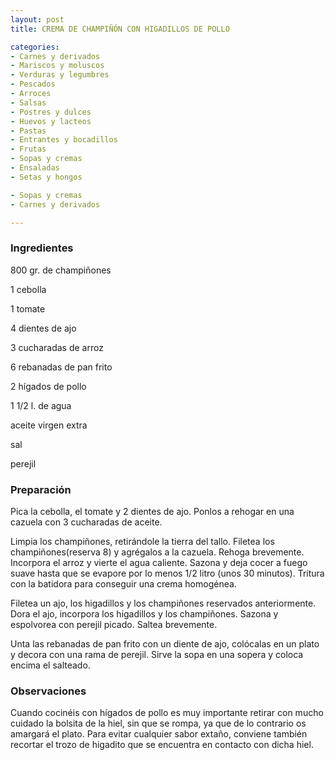 ```yaml
---
layout: post
title: CREMA DE CHAMPIÑÓN CON HIGADILLOS DE POLLO

categories:
- Carnes y derivados
- Mariscos y moluscos
- Verduras y legumbres
- Pescados
- Arroces
- Salsas
- Postres y dulces
- Huevos y lacteos
- Pastas
- Entrantes y bocadillos
- Frutas
- Sopas y cremas
- Ensaladas
- Setas y hongos

- Sopas y cremas
- Carnes y derivados

---
```

<h3>Ingredientes</h3>

800 gr. de champiñones

1 cebolla

1 tomate

4 dientes de ajo

3 cucharadas de arroz

6 rebanadas de pan frito

2 hígados de pollo

1 1/2 l. de agua

aceite virgen extra

sal

perejil

<h3>Preparación</h3>

Pica la cebolla, el tomate y 2 dientes de ajo. Ponlos a rehogar en una cazuela con 3 cucharadas de aceite.

Limpia los champiñones, retirándole la tierra del tallo. Filetea los champiñones(reserva 8) y agrégalos a la cazuela. Rehoga brevemente. Incorpora el arroz y vierte el agua caliente. Sazona y deja cocer a fuego suave hasta que se evapore por lo menos 1/2 litro (unos 30 minutos). Tritura con la batidora para conseguir una crema homogénea.

Filetea un ajo, los higadillos y los champiñones reservados anteriormente. Dora el ajo, incorpora los higadillos y los champiñones. Sazona y espolvorea con perejil picado. Saltea brevemente.

Unta las rebanadas de pan frito con un diente de ajo, colócalas en un plato y decora con una rama de perejil. Sirve la sopa en una sopera y coloca encima el salteado.

<h3>Observaciones</h3>

Cuando cocinéis con hígados de pollo es muy importante retirar con mucho cuidado la bolsita de la hiel, sin que se rompa, ya que de lo contrario os amargará el plato. Para evitar cualquier sabor extaño, conviene también recortar el trozo de higadito que se encuentra en contacto con dicha hiel.


